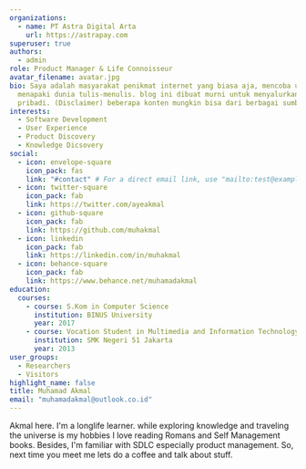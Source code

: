 ```yaml
---
organizations:
  - name: PT Astra Digital Arta
    url: https://astrapay.com
superuser: true
authors:
  - admin
role: Product Manager & Life Connoisseur
avatar_filename: avatar.jpg
bio: Saya adalah masyarakat penikmat internet yang biasa aja, mencoba untuk
  menapaki dunia tulis-menulis. blog ini dibuat murni untuk menyalurkan hasrat
  pribadi. (Disclaimer) beberapa konten mungkin bisa dari berbagai sumber.
interests:
  - Software Development
  - User Experience
  - Product Discovery
  - Knowledge Dicsovery
social:
  - icon: envelope-square
    icon_pack: fas
    link: "#contact" # For a direct email link, use "mailto:test@example.org".
  - icon: twitter-square
    icon_pack: fab
    link: https://twitter.com/ayeakmal
  - icon: github-square
    icon_pack: fab
    link: https://github.com/muhakmal
  - icon: linkedin
    icon_pack: fab
    link: https://linkedin.com/in/muhakmal
  - icon: behance-square
    icon_pack: fab
    link: https://www.behance.net/muhamadakmal
education:
  courses:
    - course: S.Kom in Computer Science
      institution: BINUS University
      year: 2017
    - course: Vocation Student in Multimedia and Information Technology
      institution: SMK Negeri 51 Jakarta
      year: 2013
user_groups:
  - Researchers
  - Visitors
highlight_name: false
title: Muhamad Akmal
email: "muhamadakmal@outlook.co.id"
---
```

Akmal here. I'm a longlife learner. while exploring knowledge and traveling the universe is my hobbies I love reading Romans and Self Management books. Besides, I'm familiar with SDLC especially product management. So, next time you meet me lets do a coffee and talk about stuff.